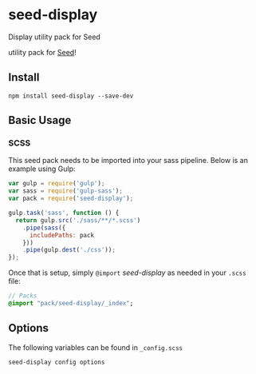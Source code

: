 # seed-display
Display utility pack for Seed

utility pack for [Seed](https://github.com/helpscout/seed)!

## Install
```
npm install seed-display --save-dev
```


## Basic Usage

### SCSS
This seed pack needs to be imported into your sass pipeline. Below is an example using Gulp:


```javascript
var gulp = require('gulp');
var sass = require('gulp-sass');
var pack = require('seed-display');

gulp.task('sass', function () {
  return gulp.src('./sass/**/*.scss')
    .pipe(sass({
      includePaths: pack
    }))
    .pipe(gulp.dest('./css'));
});
```

Once that is setup, simply `@import` *seed-display* as needed in your `.scss` file:

```sass
// Packs
@import "pack/seed-display/_index";
```

## Options

The following variables can be found in `_config.scss`

```sass
seed-display config options
```
